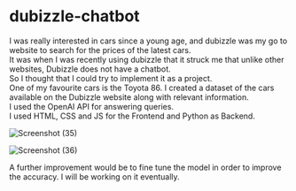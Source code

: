 # dubizzle-chatbot
I was really interested in cars since a young age, and dubizzle was my go to website to search for the prices of the latest cars.  
It was when I was recently using dubizzle that it struck me that unlike other websites, Dubizzle does not have a chatbot.  
So I thought that I could try to implement it as a project.  
One of my favourite cars is the Toyota 86. I created a dataset of the cars available on the Dubizzle website along with relevant information.  
I used the OpenAI API for answering queries.  
I used HTML, CSS and JS for the Frontend and Python as Backend.  
  
![Screenshot (35)](https://github.com/ionjestin/dubizzle-chatbot/assets/67427376/3705b262-ac21-4a3f-bda5-a37f55f43689)  

![Screenshot (36)](https://github.com/ionjestin/dubizzle-chatbot/assets/67427376/d8f23eaa-5022-4998-881d-fcc4fc61d638)  

A further improvement would be to fine tune the model in order to improve the accuracy. I will be working on it eventually.
